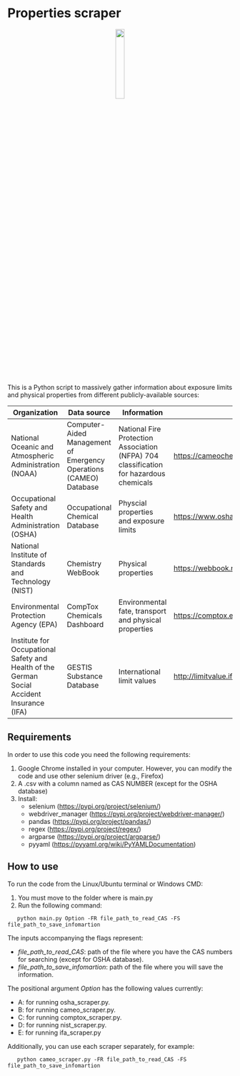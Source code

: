 # Properties scraper

<p align="center">
  <img src=https://github.com/jodhernandezbe/CAMEO_Scraper/blob/master/Diamond.png width="20%">
</p>

This is a Python script to massively gather information about exposure limits and physical properties from different publicly-available sources:

| Organization | Data source| Information | Website |
| ------------- | ------------- | ------------- | ------------- |
| National Oceanic and Atmospheric Administration (NOAA) | Computer-Aided Management of Emergency Operations (CAMEO) Database  | National Fire Protection Association (NFPA) 704 classification for hazardous chemicals | https://cameochemicals.noaa.gov/search/simple  |
| Occupational Safety and Health Administration (OSHA) | Occupational Chemical Database | Physcial properties and exposure limits | https://www.osha.gov/chemicaldata |
| National Institute of Standards and Technology (NIST) | Chemistry WebBook | Physical properties | https://webbook.nist.gov/ |
| Environmental Protection Agency (EPA) | CompTox Chemicals Dashboard | Environmental fate, transport and physical properties | https://comptox.epa.gov/dashboard |
| Institute for Occupational Safety and Health of the German Social Accident Insurance (IFA) | GESTIS Substance Database | International limit values | http://limitvalue.ifa.dguv.de |

## Requirements

In order to use this code you need the following requirements:

1. Google Chrome installed in your computer. However, you can modify the code and use other selenium driver (e.g., Firefox)
2. A .csv with a column named as CAS NUMBER (except for the OSHA database)
3. Install:
   - selenium (https://pypi.org/project/selenium/)
   - webdriver_manager (https://pypi.org/project/webdriver-manager/)
   - pandas (https://pypi.org/project/pandas/)
   - regex (https://pypi.org/project/regex/)
   - argparse (https://pypi.org/project/argparse/)
   - pyyaml (https://pyyaml.org/wiki/PyYAMLDocumentation)


## How to use

To run the code from the Linux/Ubuntu terminal or Windows CMD:

1. You must move to the folder where is main.py
2. Run the following command: 

```
   python main.py Option -FR file_path_to_read_CAS -FS file_path_to_save_infomartion
```

The inputs accompanying the flags represent:

   - *file_path_to_read_CAS*: path of the file where you have the CAS numbers for searching (except for OSHA database).
   - *file_path_to_save_infomartion*: path of the file where you will save the information.
   
The positional argument *Option* has the following values currently:

  - A: for running osha_scraper.py.
  - B: for running cameo_scraper.py.
  - C: for running comptox_scraper.py.
  - D: for running nist_scraper.py.
  - E: for running ifa_scraper.py

Additionally, you can use each scraper separately, for example:

```
   python cameo_scraper.py -FR file_path_to_read_CAS -FS file_path_to_save_infomartion
```
